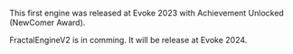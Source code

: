 This first engine was released at Evoke 2023 with Achievement Unlocked (NewComer Award).

FractalEngineV2 is in comming. It will be release at Evoke 2024.
